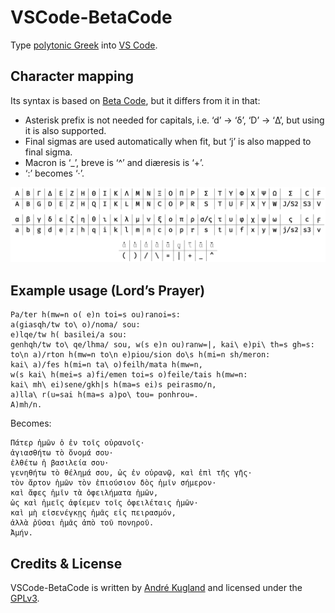 VSCode-BetaCode
================

Type [polytonic Greek][polytonic] into [VS Code][vscode].

Character mapping
-----------------

Its syntax is based on [Beta Code][beta_code], but it differs from it in that:

* Asterisk prefix is not needed for capitals, i.e. ‘d’ → ‘δ’, ‘D’ → ‘Δ’,
  but using it is also supported.
* Final sigmas are used automatically when fit, but ‘j’ is also mapped to final
  sigma.
* Macron is ‘_’, breve is ‘^’ and diæresis is ‘+’.
* ‘:’ becomes ‘·’.

![BetaCode table](betacode.png)

Example usage (Lord’s Prayer)
-----------------------------

```
Pa/ter h(mw=n o( e)n toi=s ou)ranoi=s:
a(giasqh/tw to\ o)/noma/ sou:
e)lqe/tw h( basilei/a sou:
genhqh/tw to\ qe/lhma/ sou, w(s e)n ou)ranw=|, kai\ e)pi\ th=s gh=s:
to\n a)/rton h(mw=n to\n e)piou/sion do\s h(mi=n sh/meron:
kai\ a)/fes h(mi=n ta\ o)feilh/mata h(mw=n,
w(s kai\ h(mei=s a)fi/emen toi=s o)feile/tais h(mw=n:
kai\ mh\ ei)sene/gkh|s h(ma=s ei)s peirasmo/n,
a)lla\ r(u=sai h(ma=s a)po\ tou= ponhrou=.
A)mh/n.
```

Becomes:

```
Πάτερ ἡμῶν ὁ ἐν τοῖς οὐρανοῖς·
ἁγιασθήτω τὸ ὄνομά σου·
ἐλθέτω ἡ βασιλεία σου·
γενηθήτω τὸ θέλημά σου, ὡς ἐν οὐρανῷ, καὶ ἐπὶ τῆς γῆς·
τὸν ἄρτον ἡμῶν τὸν ἐπιούσιον δὸς ἡμῖν σήμερον·
καὶ ἄφες ἡμῖν τὰ ὀφειλήματα ἡμῶν,
ὡς καὶ ἡμεῖς ἀφίεμεν τοῖς ὀφειλέταις ἡμῶν·
καὶ μὴ εἰσενέγκῃς ἡμᾶς εἰς πειρασμόν,
ἀλλὰ ῥῦσαι ἡμᾶς ἀπὸ τοῦ πονηροῦ.
Ἀμήν.
```

Credits & License
-----------------
VSCode-BetaCode is written by [André Kugland][kuglandml] and licensed
under the [GPLv3][gplv3].

[polytonic]: https://en.wikipedia.org/wiki/Greek_diacritics
[vscode]: https://code.visualstudio.com/
[beta_code]: https://en.wikipedia.org/wiki/Beta_code
[lords_prayer]: https://en.wikipedia.org/wiki/Lord%27s_Prayer
[kuglandml]: mailto:kugland@gmail.com
[gplv3]: https://www.gnu.org/licenses/gpl-3.0-standalone.html
